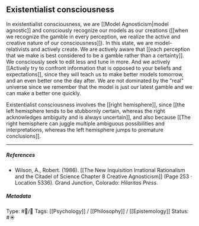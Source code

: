## Existentialist consciousness  # 

In existentialist consciousness, we are [[Model Agnosticism|model agnostic]] and consciously recognize our models as our creations ([[when we recognize the gamble in every perception, we realize the active and creative nature of our consciousness]]). In this state, we are model-relativists and actively create. We are actively aware that [[each perception that we make is best considered to be a gamble rather than a certainty]]. We consciously seek to edit less and tune in more. And we actively [[Actively try to confront information that is opposed to your beliefs and expectations]], since they will teach us to make better models tomorrow, and an even better one the day after. We are not dominated by the "real" universe since we remember that the model is just our latest gamble and we can make a better one quickly. 

Existentialist consciousness involves the [[right hemisphere]], since [[the left hemisphere tends to be stubbornly certain, whereas the right acknowledges ambiguity and is always uncertain]], and also because [[The right hemisphere can juggle multiple ambiguous possibilities and interpretations, whereas the left hemisphere jumps to premature conclusions]].

___

##### References

- Wilson, A., Robert. (1986). [[The New Inquisition Irrational Rationalism and the Citadel of Science Chapter 8 Creative Agnosticism]] (Page 253 · Location 5336). Grand Junction, Colorado: _Hilaritas Press_.

##### Metadata

Type: #🔵/🔵 
Tags: [[Psychology]] / [[Philosophy]] / [[Epistemology]] 
Status: #☀️ 